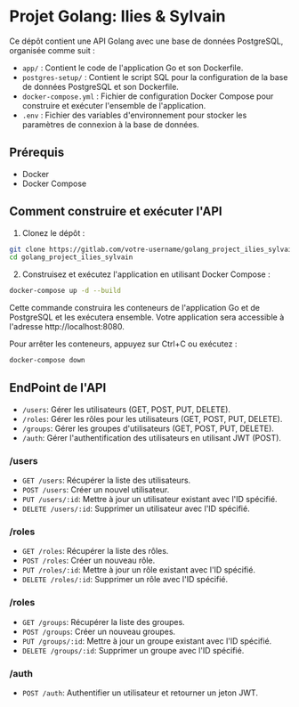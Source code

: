 # Projet Golang: Ilies & Sylvain

Ce dépôt contient une API Golang avec une base de données PostgreSQL, organisée comme suit :

- `app/` : Contient le code de l'application Go et son Dockerfile.
- `postgres-setup/` : Contient le script SQL pour la configuration de la base de données PostgreSQL et son Dockerfile.
- `docker-compose.yml` : Fichier de configuration Docker Compose pour construire et exécuter l'ensemble de l'application.
- `.env` : Fichier des variables d'environnement pour stocker les paramètres de connexion à la base de données.

## Prérequis

- Docker
- Docker Compose

## Comment construire et exécuter l'API

1. Clonez le dépôt :

```bash
git clone https://gitlab.com/votre-username/golang_project_ilies_sylvain.git
cd golang_project_ilies_sylvain
```

2. Construisez et exécutez l'application en utilisant Docker Compose :

```bash
docker-compose up -d --build
```

Cette commande construira les conteneurs de l'application Go et de PostgreSQL et les exécutera ensemble. Votre application sera accessible à l'adresse http://localhost:8080.

Pour arrêter les conteneurs, appuyez sur Ctrl+C ou exécutez :

```bash
docker-compose down
```
## EndPoint de l'API

* `/users`: Gérer les utilisateurs (GET, POST, PUT, DELETE).
* `/roles`: Gérer les rôles pour les utilisateurs (GET, POST, PUT, DELETE).
* `/groups`: Gérer les groupes d'utilisateurs (GET, POST, PUT, DELETE).
* `/auth`: Gérer l'authentification des utilisateurs en utilisant JWT (POST).

### /users

* `GET /users`: Récupérer la liste des utilisateurs.
* `POST /users`: Créer un nouvel utilisateur.
* `PUT /users/:id`: Mettre à jour un utilisateur existant avec l'ID spécifié.
* `DELETE /users/:id`: Supprimer un utilisateur avec l'ID spécifié.

### /roles

* `GET /roles`: Récupérer la liste des rôles.
* `POST /roles`: Créer un nouveau rôle.
* `PUT /roles/:id`: Mettre à jour un rôle existant avec l'ID spécifié.
* `DELETE /roles/:id`: Supprimer un rôle avec l'ID spécifié.

### /roles

* `GET /groups`: Récupérer la liste des groupes.
* `POST /groups`: Créer un nouveau groupes.
* `PUT /groups/:id`: Mettre à jour un groupe existant avec l'ID spécifié.
* `DELETE /groups/:id`: Supprimer un groupe avec l'ID spécifié.

### /auth

* `POST /auth`: Authentifier un utilisateur et retourner un jeton JWT.